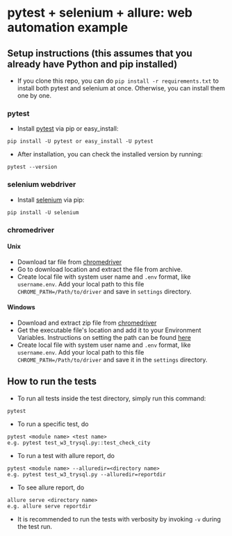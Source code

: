 # pytest + selenium + allure: web automation example

## Setup instructions (this assumes that you already have Python and pip installed)

- If you clone this repo, you can do `pip install -r requirements.txt` to install both pytest and
selenium at once. Otherwise, you can install them one by one. 


### pytest

- Install [pytest](http://doc.pytest.org/en/latest/getting-started.html) via pip or easy_install:
```
pip install -U pytest or easy_install -U pytest
```
- After installation, you can check the installed version by running:
```
pytest --version
```

### selenium webdriver

- Install [selenium](http://selenium-python.readthedocs.io/installation.html) via pip:
```
pip install -U selenium
```

### chromedriver

#### Unix

- Download tar file from [chromedriver](https://chromedriver.chromium.org/)
- Go to download location and extract the file from archive.
- Create local file with system user name and `.env` format, like `username.env`. Add your local path to this file `CHROME_PATH=/Path/to/driver` and save in `settings` directory.

#### Windows

- Download and extract zip file from [chromedriver](https://chromedriver.chromium.org/)
- Get the executable file's location and add it to your Environment Variables. Instructions on
setting the path can be found [here](http://www.computerhope.com/issues/ch000549.htm)
- Create local file with system user name and `.env` format, like `username.env`. Add your local path to this file `CHROME_PATH=/Path/to/driver` and save it in the `settings` directory.

## How to run the tests

- To run all tests inside the test directory, simply run this command:
```
pytest
```
- To run a specific test, do
```
pytest <module name> <test name>
e.g. pytest test_w3_trysql.py::test_check_city
```
- To run a test with allure report, do
```
pytest <module name> --alluredir=<directory name>
e.g. pytest test_w3_trysql.py --alluredir=reportdir
```
- To see allure report, do
```
allure serve <directory name>
e.g. allure serve reportdir
```
- It is recommended to run the tests with verbosity by invoking `-v` during the test run.


